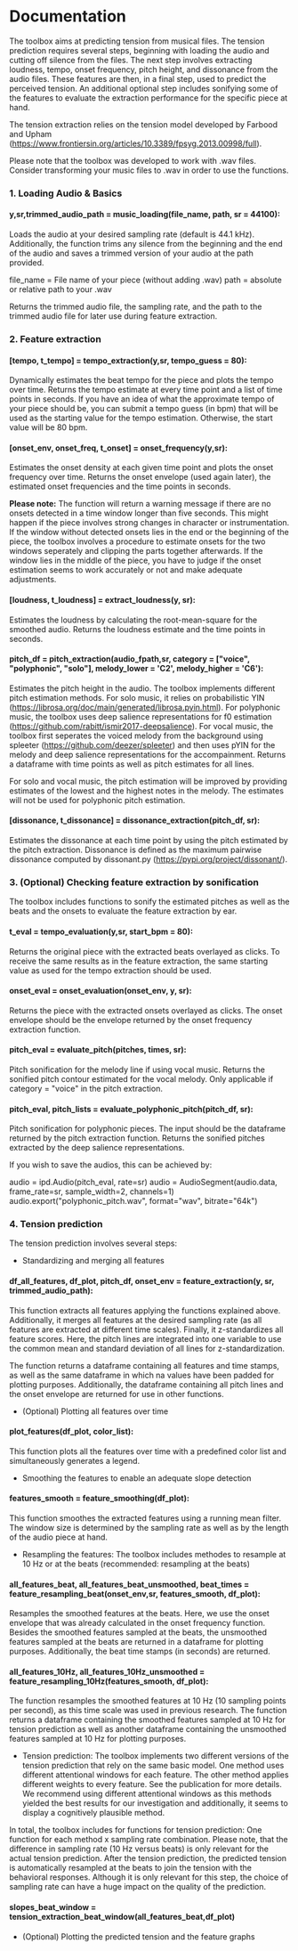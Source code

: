 # Documentation

The toolbox aims at predicting tension from musical files. The tension prediction requires several steps, beginning with loading the audio and cutting off silence from the files. The next step involves extracting loudness, tempo, onset frequency, pitch height, and dissonance from the audio files. These features are then, in a final step, used to predict the perceived tension. An additional optional step includes sonifying some of the features to evaluate the extraction performance for the specific piece at hand.

The tension extraction relies on the tension model developed by Farbood and Upham (https://www.frontiersin.org/articles/10.3389/fpsyg.2013.00998/full). 

Please note that the toolbox was developed to work with .wav files. Consider transforming your music files to .wav in order to use the functions. 

### 1. Loading Audio & Basics

#### y,sr,trimmed_audio_path = music_loading(file_name, path, sr = 44100):

Loads the audio at your desired sampling rate (default is 44.1 kHz). Additionally, the function trims any silence from the beginning and the end of the audio
and saves a trimmed version of your audio at the path provided. 

file_name = File name of your piece (without adding .wav)
path = absolute or relative path to your .wav

Returns the trimmed audio file, the sampling rate, and the path to the trimmed audio file for later use during feature extraction.


### 2. Feature extraction

#### [tempo, t_tempo] = tempo_extraction(y,sr, tempo_guess = 80):

Dynamically estimates the beat tempo for the piece and plots the tempo over time. Returns the tempo estimate at every time point and a list of time points in seconds.
If you have an idea of what the approximate tempo of your piece should be, you can submit a tempo guess (in bpm) that will be used as the starting value for the 
tempo estimation. Otherwise, the start value will be 80 bpm. 

#### [onset_env, onset_freq, t_onset] = onset_frequency(y,sr):

Estimates the onset density at each given time point and plots the onset frequency over time. 
Returns the onset envelope (used again later), the estimated onset frequencies and the time points in seconds. 

**Please note:** The function will return a warning message if there are no onsets detected in a time window longer than 
five seconds. This might happen if the piece involves strong changes in character or instrumentation. 
If the window without detected onsets lies in the end or the beginning of the piece, the toolbox involves a procedure to estimate onsets for the two 
windows seperately and clipping the parts together afterwards. If the window lies in the middle of the piece, you have to judge if the onset estimation
seems to work accurately or not and make adequate adjustments. 

#### [loudness, t_loudness] = extract_loudness(y, sr):

Estimates the loudness by calculating the root-mean-square for the smoothed audio. Returns the loudness estimate and the time points in seconds. 

#### pitch_df = pitch_extraction(audio_fpath,sr, category = ["voice", "polyphonic", "solo"], melody_lower = 'C2', melody_higher = 'C6'):

Estimates the pitch height in the audio. The toolbox implements different pitch estimation methods. 
For solo music, it relies on probabilistic YIN (https://librosa.org/doc/main/generated/librosa.pyin.html). For polyphonic music, the toolbox uses 
deep salience representations for f0 estimation (https://github.com/rabitt/ismir2017-deepsalience). For vocal music, the toolbox first seperates the 
voiced melody from the background using spleeter (https://github.com/deezer/spleeter) and then uses pYIN for the melody and deep salience representations 
for the accompainment. Returns a dataframe with time points as well as pitch estimates for all lines.

For solo and vocal music, the pitch estimation will be improved by providing estimates of the lowest and the highest notes in the melody. The estimates will not be used for polyphonic pitch estimation. 


#### [dissonance, t_dissonance] = dissonance_extraction(pitch_df, sr):

Estimates the dissonance at each time point by using the pitch estimated by the pitch extraction. Dissonance is defined as the maximum pairwise dissonance 
computed by dissonant.py (https://pypi.org/project/dissonant/). 


### 3. (Optional) Checking feature extraction by sonification

The toolbox includes functions to sonify the estimated pitches as well as the beats and the onsets to evaluate the feature extraction by ear. 

#### t_eval = tempo_evaluation(y,sr, start_bpm = 80):

Returns the original piece with the extracted beats overlayed as clicks. 
To receive the same results as in the feature extraction, the same starting value as used for the tempo extraction should be used. 

#### onset_eval = onset_evaluation(onset_env, y, sr):

Returns the piece with the extracted onsets overlayed as clicks. The onset envelope should be the envelope returned by the onset frequency extraction function.

#### pitch_eval = evaluate_pitch(pitches, times, sr):

Pitch sonification for the melody line if using vocal music. Returns the sonified pitch contour estimated for the vocal melody. Only applicable if category = "voice" in the pitch extraction. 

#### pitch_eval, pitch_lists = evaluate_polyphonic_pitch(pitch_df, sr):

Pitch sonification for polyphonic pieces. The input should be the dataframe returned by the pitch extraction function. Returns the sonified pitches extracted by the deep salience representations.

If you wish to save the audios, this can be achieved by: 

audio = ipd.Audio(pitch_eval, rate=sr)
audio = AudioSegment(audio.data, frame_rate=sr, sample_width=2, channels=1)
audio.export("polyphonic_pitch.wav", format="wav", bitrate="64k")


### 4. Tension prediction

The tension prediction involves several steps: 

- Standardizing and merging all features 

#### df_all_features, df_plot, pitch_df, onset_env = feature_extraction(y, sr, trimmed_audio_path):

This function extracts all features applying the functions explained above. Additionally, it merges all features at the desired sampling rate (as all features are extracted at different time scales). Finally, it z-standardizes all feature scores. Here, the pitch lines are integrated into one variable to use the common mean and standard deviation of all lines for z-standardization. 

The function returns a dataframe containing all features and time stamps, as well as the same dataframe in which na values have been padded for plotting purposes. Additionally, the dataframe containing all pitch lines and the onset envelope are returned for use in other functions. 


- (Optional) Plotting all features over time

#### plot_features(df_plot, color_list):

This function plots all the features over time with a predefined color list and simultaneously generates a legend. 


- Smoothing the features to enable an adequate slope detection

#### features_smooth = feature_smoothing(df_plot):

This function smoothes the extracted features using a running mean filter. The window size is determined by the sampling rate as well as by the length of the audio piece at hand.

- Resampling the features: The toolbox includes methodes to resample at 10 Hz or at the beats (recommended: resampling at the beats)

#### all_features_beat, all_features_beat_unsmoothed, beat_times = feature_resampling_beat(onset_env,sr, features_smooth, df_plot):

Resamples the smoothed features at the beats. Here, we use the onset envelope that was already calculated in the onset frequency function. Besides the smoothed features sampled at the beats, the unsmoothed features sampled at the beats are returned in a dataframe for plotting purposes. Additionally, the beat time stamps (in seconds) are returned.

#### all_features_10Hz, all_features_10Hz_unsmoothed = feature_resampling_10Hz(features_smooth, df_plot):

The function resamples the smoothed features at 10 Hz (10 sampling points per second), as this time scale was used in previous research. The function returns a dataframe containing the smoothed features sampled at 10 Hz for tension prediction as well as another dataframe containing the unsmoothed features sampled at 10 Hz for plotting purposes.

- Tension prediction: The toolbox implements two different versions of the tension prediction that rely on the same basic model. One method uses different attentional windows for each feature. The other method applies different weights to every feature. See the publication for more details. We recommend using different attentional windows as this methods yielded the best results for our investigation and additionally, it seems to display a cognitively plausible method. 

In total, the toolbox includes for functions for tension prediction: One function for each method x sampling rate combination. Please note, that the difference in sampling rate (10 Hz versus beats) is only relevant for the actual tension prediction. After the tension prediction, the predicted tension is automatically resampled at the beats to join the tension with the behavioral responses. Although it is only relevant for this step, the choice of sampling rate can have a huge impact on the quality of the prediction. 


#### slopes_beat_window = tension_extraction_beat_window(all_features_beat,df_plot)



- (Optional) Plotting the predicted tension and the feature graphs

















